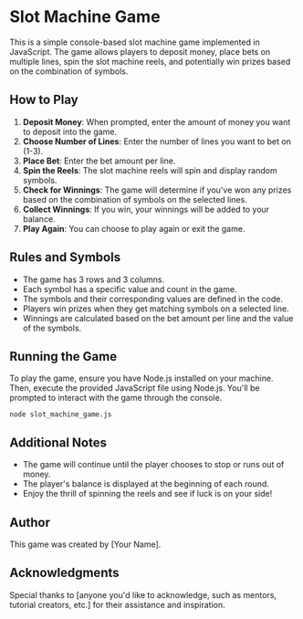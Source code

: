 # Slot Machine Game

This is a simple console-based slot machine game implemented in JavaScript. The game allows players to deposit money, place bets on multiple lines, spin the slot machine reels, and potentially win prizes based on the combination of symbols.

## How to Play

1. **Deposit Money**: When prompted, enter the amount of money you want to deposit into the game.
2. **Choose Number of Lines**: Enter the number of lines you want to bet on (1-3).
3. **Place Bet**: Enter the bet amount per line.
4. **Spin the Reels**: The slot machine reels will spin and display random symbols.
5. **Check for Winnings**: The game will determine if you've won any prizes based on the combination of symbols on the selected lines.
6. **Collect Winnings**: If you win, your winnings will be added to your balance.
7. **Play Again**: You can choose to play again or exit the game.

## Rules and Symbols

- The game has 3 rows and 3 columns.
- Each symbol has a specific value and count in the game.
- The symbols and their corresponding values are defined in the code.
- Players win prizes when they get matching symbols on a selected line.
- Winnings are calculated based on the bet amount per line and the value of the symbols.

## Running the Game

To play the game, ensure you have Node.js installed on your machine. Then, execute the provided JavaScript file using Node.js. You'll be prompted to interact with the game through the console.

```
node slot_machine_game.js
```

## Additional Notes

- The game will continue until the player chooses to stop or runs out of money.
- The player's balance is displayed at the beginning of each round.
- Enjoy the thrill of spinning the reels and see if luck is on your side!

## Author

This game was created by [Your Name].

## Acknowledgments

Special thanks to [anyone you'd like to acknowledge, such as mentors, tutorial creators, etc.] for their assistance and inspiration.

